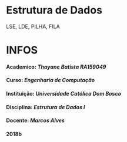 # Estrutura de Dados
 LSE, LDE, PILHA, FILA 

# **INFOS**    
#### Academico: _Thayane Batista RA159049_
#### Curso: _Engenharia de Computação_
#### Instituição: _Universidade Católica Dom Bosco_
#### Disciplina: _Estrutura de Dados I_
#### Docente: _Marcos Alves_
#### 2018b